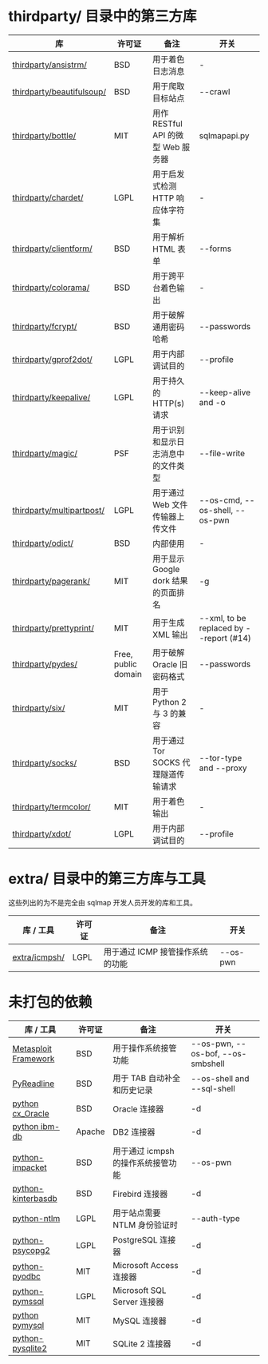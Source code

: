# thirdparty/ 目录中的第三方库

| 库 | 许可证 | 备注 | 开关 |
| ------------ | ----------- | ----------- | ----------- |
| [thirdparty/ansistrm/](http://plumberjack.blogspot.co.uk/2010/12/colorizing-logging-output-in-terminals.html) | BSD | 用于着色日志消息 | - |
| [thirdparty/beautifulsoup/](http://www.crummy.com/software/BeautifulSoup/) | BSD | 用于爬取目标站点 | --crawl |
| [thirdparty/bottle/](http://bottlepy.org/) | MIT | 用作 RESTful API 的微型 Web 服务器 | sqlmapapi.py |
| [thirdparty/chardet/](http://pypi.python.org/pypi/chardet) | LGPL | 用于启发式检测 HTTP 响应体字符集 | - |
| [thirdparty/clientform/](http://wwwsearch.sourceforge.net/old/ClientForm/) | BSD | 用于解析 HTML 表单 | --forms |
| [thirdparty/colorama/](http://pypi.python.org/pypi/colorama) | BSD | 用于跨平台着色输出 | - |
| [thirdparty/fcrypt/](http://carey.geek.nz/code/python-fcrypt/) | BSD | 用于破解通用密码哈希 | --passwords |
| [thirdparty/gprof2dot/](http://code.google.com/p/jrfonseca/wiki/Gprof2Dot) | LGPL | 用于内部调试目的 | --profile |
| [thirdparty/keepalive/](http://urlgrabber.baseurl.org/) | LGPL | 用于持久的 HTTP(s) 请求 | --keep-alive and -o |
| [thirdparty/magic/](http://pypi.python.org/pypi/python-magic/) | PSF | 用于识别和显示日志消息中的文件类型 | --file-write |
| [thirdparty/multipartpost/](http://pipe.scs.fsu.edu/PostHandler/MultipartPostHandler.py) | LGPL | 用于通过 Web 文件传输器上传文件 | --os-cmd, --os-shell, --os-pwn |
| [thirdparty/odict/](http://www.voidspace.org.uk/python/odict.html) | BSD | 内部使用 | - |
| [thirdparty/pagerank/](http://code.google.com/p/corey-projects/) | MIT | 用于显示 Google dork 结果的页面排名 | -g |
| [thirdparty/prettyprint/](http://code.google.com/p/python-httpclient-gui/) | MIT | 用于生成 XML 输出 | --xml, to be replaced by --report (#14) |
| [thirdparty/pydes/](http://twhiteman.netfirms.com/des.html) | Free, public domain | 用于破解 Oracle 旧密码格式 | --passwords |
| [thirdparty/six/](https://github.com/benjaminp/six) | MIT | 用于 Python 2 与 3 的兼容 | - |
| [thirdparty/socks/](http://socksipy.sourceforge.net/) | BSD | 用于通过 Tor SOCKS 代理隧道传输请求 | --tor-type and --proxy |
| [thirdparty/termcolor/](http://pypi.python.org/pypi/termcolor) | MIT | 用于着色输出 | - |
| [thirdparty/xdot/](http://code.google.com/p/jrfonseca/wiki/XDot) | LGPL | 用于内部调试目的 | --profile |

# extra/ 目录中的第三方库与工具

这些列出的为不是完全由 sqlmap 开发人员开发的库和工具。

| 库 / 工具 | 许可证 | 备注 | 开关 |
| ------------ | ----------- | ----------- | ----------- |
| [extra/icmpsh/](https://github.com/inquisb/icmpsh) | LGPL | 用于通过 ICMP 接管操作系统的功能 | --os-pwn |

# 未打包的依赖

| 库 / 工具 | 许可证 | 备注 | 开关 |
| ------------ | ----------- | ----------- | ----------- |
| [Metasploit Framework](http://www.metasploit.com) | BSD | 用于操作系统接管功能 | --os-pwn, --os-bof, --os-smbshell |
| [PyReadline](http://ipython.scipy.org/moin/PyReadline/Intro) | BSD | 用于 TAB 自动补全和历史记录 | --os-shell and --sql-shell |
| [python cx_Oracle](http://cx-oracle.sourceforge.net/) | BSD | Oracle 连接器 | -d |
| [python ibm-db](https://code.google.com/p/ibm-db/) | Apache | DB2 连接器 | -d |
| [python-impacket](http://code.google.com/p/impacket/) | BSD | 用于通过 icmpsh 的操作系统接管功能 | --os-pwn |
| [python-kinterbasdb](http://kinterbasdb.sourceforge.net/) | BSD | Firebird 连接器 | -d |
| [python-ntlm](http://code.google.com/p/python-ntlm/) | LGPL | 用于站点需要 NTLM 身份验证时 | --auth-type |
| [python-psycopg2](http://initd.org/psycopg/) | LGPL | PostgreSQL 连接器 | -d |
| [python-pyodbc](https://code.google.com/p/pyodbc/) | MIT | Microsoft Access 连接器 | -d |
| [python-pymssql](http://pymssql.sourceforge.net/) | LGPL | Microsoft SQL Server 连接器 | -d |
| [python pymysql](http://code.google.com/p/pymysql/) | MIT | MySQL 连接器 | -d |
| [python-pysqlite2](https://code.google.com/p/pysqlite/) | MIT | SQLite 2 连接器 | -d |
